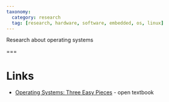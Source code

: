 ```yaml
---
taxonomy:
  category: research
  tag: [research, hardware, software, embedded, os, linux]
---
```


Research about operating systems

===

# Links
- [Operating Systems: Three Easy Pieces](http://pages.cs.wisc.edu/~remzi/OSTEP) - open textbook
